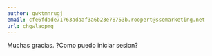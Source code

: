 ```yaml
---
author: qwktmnrugj
email: cfe6fdade71763adaaf3a6b23e78753b.roopert@ssemarketing.net
url: chgwlaopmg
---
```


Muchas gracias. ?Como puedo iniciar sesion?